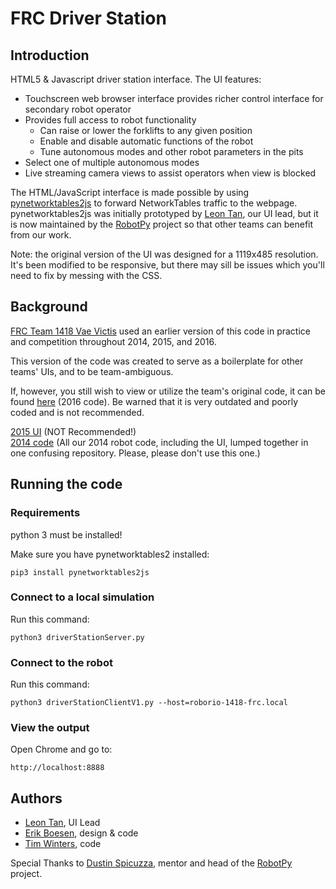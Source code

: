 # FRC Driver Station

## Introduction

HTML5 & Javascript driver station interface. The
UI features:

* Touchscreen web browser interface provides richer control interface for secondary robot operator
* Provides full access to robot functionality
  * Can raise or lower the forklifts to any given position
  * Enable and disable automatic functions of the robot
  * Tune autonomous modes and other robot parameters in the pits
* Select one of multiple autonomous modes
* Live streaming camera views to assist operators when view is blocked

The HTML/JavaScript interface is made possible by using [pynetworktables2js](https://github.com/robotpy/pynetworktables2js) to forward NetworkTables traffic to the webpage. pynetworktables2js was initially prototyped by [Leon Tan](https://github.com/lleontan), our UI lead, but it is now maintained by the [RobotPy](http://github.com/robotpy) project so that other teams can benefit from our work.

Note: the original version of the UI was designed for a 1119x485 resolution. It's been modified to be responsive, but there may sill be issues which you'll need to fix by messing with the CSS.

## Background

[FRC Team 1418 Vae Victis](https://github.com/frc1418) used an earlier version of this code in practice and competition throughout 2014, 2015, and 2016.  

This version of the code was created to serve as a boilerplate for other teams' UIs, and to be team-ambiguous.  

If, however, you still wish to view or utilize the team's original code, it can be found [here](/frc1418/2016-UI) (2016 code). Be warned that it is very outdated and poorly coded and is not recommended.

[2015 UI](/frc1418/2015-ui) (NOT Recommended!)  
[2014 code](/frc1418/2014) (All our 2014 robot code, including the UI, lumped together in one confusing repository. Please, please don't use this one.)

## Running the code

### Requirements

python 3 must be installed!

Make sure you have pynetworktables2 installed:

    pip3 install pynetworktables2js

### Connect to a local simulation

Run this command:

    python3 driverStationServer.py

### Connect to the robot

Run this command:

    python3 driverStationClientV1.py --host=roborio-1418-frc.local

### View the output

Open Chrome and go to:

    http://localhost:8888


## Authors

* [Leon Tan](https://github.com/lleontan), UI Lead
* [Erik Boesen](https://github.com/ErikBoesen), design & code
* [Tim Winters](https://github.com/Twinters007), code

Special Thanks to [Dustin Spicuzza](https://github.com/virtuald), mentor and head of the [RobotPy](http://github.com/robotpy) project.
